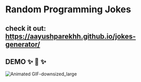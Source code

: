 # Random Programming Jokes

## check it out: https://aayushparekhh.github.io/jokes-generator/

## DEMO :sparkles: :rocket: :sparkles:

![Animated GIF-downsized_large](https://user-images.githubusercontent.com/64417892/115105200-efa00400-9f7a-11eb-8fcd-7a5d5d4083ed.gif)
